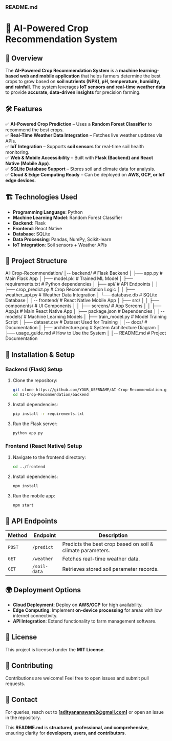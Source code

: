 ### **README.md**  

# 🌱 AI-Powered Crop Recommendation System  

## 🚀 Overview  
The **AI-Powered Crop Recommendation System** is a **machine learning-based web and mobile application** that helps farmers determine the best crops to grow based on **soil nutrients (NPK), pH, temperature, humidity, and rainfall**. The system leverages **IoT sensors and real-time weather data** to provide **accurate, data-driven insights** for precision farming.  

## 🛠️ Features  
✅ **AI-Powered Crop Prediction** – Uses a **Random Forest Classifier** to recommend the best crops.  
✅ **Real-Time Weather Data Integration** – Fetches live weather updates via APIs.  
✅ **IoT Integration** – Supports **soil sensors** for real-time soil health monitoring.  
✅ **Web & Mobile Accessibility** – Built with **Flask (Backend) and React Native (Mobile App)**.  
✅ **SQLite Database Support** – Stores soil and climate data for analysis.  
✅ **Cloud & Edge Computing Ready** – Can be deployed on **AWS, GCP, or IoT edge devices**.  

## 🏗️ Technologies Used  
- **Programming Language**: Python  
- **Machine Learning Model**: Random Forest Classifier  
- **Backend**: Flask  
- **Frontend**: React Native  
- **Database**: SQLite  
- **Data Processing**: Pandas, NumPy, Scikit-learn  
- **IoT Integration**: Soil sensors + Weather APIs    

## 📁 Project Structure  

AI-Crop-Recommendation/
│-- backend/                # Flask Backend
│   ├── app.py              # Main Flask App
│   ├── model.pkl           # Trained ML Model
│   ├── requirements.txt     # Python dependencies
│   ├── api/                # API Endpoints
│   │   ├── crop_predict.py  # Crop Recommendation Logic
│   │   ├── weather_api.py   # Weather Data Integration
│   └── database.db         # SQLite Database
│
│-- frontend/               # React Native Mobile App
│   ├── src/
│   │   ├── components/      # UI Components
│   │   ├── screens/         # App Screens
│   │   ├── App.js          # Main React Native App
│   ├── package.json        # Dependencies
│
│-- models/                 # Machine Learning Models
│   ├── train_model.py       # Model Training Script
│   ├── dataset.csv          # Dataset Used for Training
│
│-- docs/                   # Documentation
│   ├── architecture.png     # System Architecture Diagram
│   ├── usage_guide.md       # How to Use the System
│
│-- README.md                # Project Documentation


## 🎯 Installation & Setup  

### **Backend (Flask) Setup**  
1. Clone the repository:  
   ```bash
   git clone https://github.com/YOUR_USERNAME/AI-Crop-Recommendation.git
   cd AI-Crop-Recommendation/backend
   ```
2. Install dependencies:  
   ```bash
   pip install -r requirements.txt
   ```
3. Run the Flask server:  
   ```bash
   python app.py
   ```

### **Frontend (React Native) Setup**  
1. Navigate to the frontend directory:  
   ```bash
   cd ../frontend
   ```
2. Install dependencies:  
   ```bash
   npm install
   ```
3. Run the mobile app:  
   ```bash
   npm start
   ```

## 📌 API Endpoints  
| Method | Endpoint           | Description |
|--------|-------------------|-------------|
| `POST` | `/predict`        | Predicts the best crop based on soil & climate parameters. |
| `GET`  | `/weather`        | Fetches real-time weather data. |
| `GET`  | `/soil-data`      | Retrieves stored soil parameter records. |

## 🌍 Deployment Options  
- **Cloud Deployment**: Deploy on **AWS/GCP** for high availability.  
- **Edge Computing**: Implement **on-device processing** for areas with low internet connectivity.  
- **API Integration**: Extend functionality to farm management software.  

## 📜 License  
This project is licensed under the **MIT License**.  

## 🤝 Contributing  
Contributions are welcome! Feel free to open issues and submit pull requests.  

## 📧 Contact  
For queries, reach out to **[adityananaware2@gmail.com]** or open an issue in the repository.  


This **README.md** is **structured, professional, and comprehensive**, ensuring clarity for **developers, users, and contributors**.  

